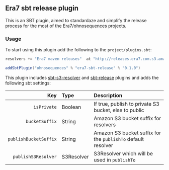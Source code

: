 ## Era7 sbt release plugin

This is an SBT plugin, aimed to standardaze and simplify the release process for the most of the Era7/ohnosequences projects.

### Usage

To start using this plugin add the following to the `project/plugins.sbt`:

```scala
resolvers += "Era7 maven releases"  at "http://releases.era7.com.s3.amazonaws.com"

addSbtPlugin("ohnosequences" % "era7-sbt-release" % "0.1.0")
```

This plugin includes [sbt-s3-resolver](https://github.com/ohnosequences/sbt-s3-resolver) and [sbt-release](https://github.com/sbt/sbt-release) plugins and adds the following sbt settings:


| Key                   |     Type      | Description                                                       |
|----------------------:|:--------------|:------------------------------------------------------------------|
|     `isPrivate`       |    Boolean    |    If true, publish to private S3 bucket, else to public          |
|     `bucketSuffix`    |  String       |       Amazon S3 bucket suffix for resolvers                       |
| `publishBucketSuffix` | String        |    Amazon S3 bucket suffix for the `publishTo` default resolver   | 
| `publishS3Resolver`   |  S3Resolver   |       S3Resolver which will be used in `publishTo`                |


